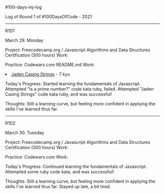 #100-days-mj-log

Log of Round 1 of #100DaysOfCode - 2021
____________________________________________________

R1D1

March 29. Monday

Project: Freecodecamp.org / Javascript Algorithms and Data Structures Certification (300 hours)
Work: 

Practice: Codewars.com README.md
Work:  <li wfd-id="71"><a href="https://github.com/mjj4685/Codewars">Jaden Casing Strings</a> - 7 kyu</li>

Today's Progress: Started learning the fundamentals of Javascript. Attempted "is a prime number?" code kata ruby, failed. 
Attempted "Jaden Casing Strings" code kata ruby, and was successful!

Thoughts: Still a learning curve, but feeling more confident in applying the skills I've learned thus far.

----------------------------

R1D2

March 30. Tuesday

Project: Freecodecamp.org / Javascript Algorithms and Data Structures Certification (300 hours)
Work: 

Practice: Codewars.com 
Work: 

Today's Progress: Continued learning the fundamentals of Javascript. 
Attempted some ruby code kata, and was successful!

Thoughts: Still a learning curve, but feeling more confident in applying the skills I've learned thus far. Stayed up late, a bit tired. 



